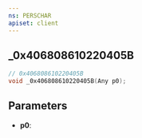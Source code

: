```yaml
---
ns: PERSCHAR
apiset: client
---
```

## _0x406808610220405B

```c
// 0x406808610220405B
void _0x406808610220405B(Any p0);
```


## Parameters
* **p0**:



